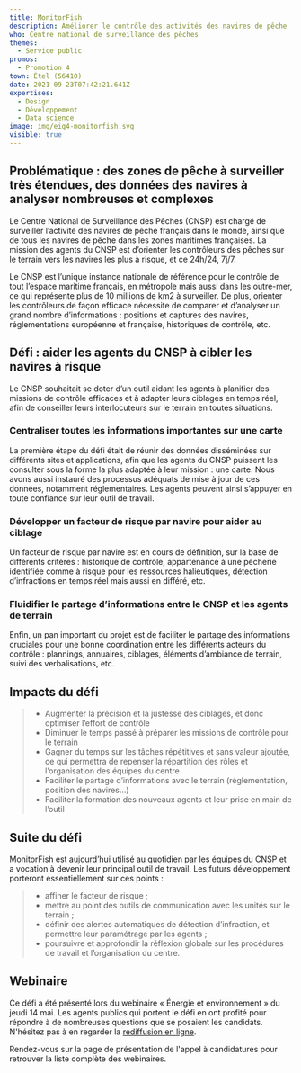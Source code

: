 ```yaml
---
title: MonitorFish
description: Améliorer le contrôle des activités des navires de pêche
who: Centre national de surveillance des pêches
themes:
  - Service public
promos:
  - Promotion 4
town: Étel (56410)
date: 2021-09-23T07:42:21.641Z
expertises:
  - Design
  - Développement
  - Data science
image: img/eig4-monitorfish.svg
visible: true
---
```

## Problématique : des zones de pêche à surveiller très étendues, des données des navires à analyser nombreuses et complexes

Le Centre National de Surveillance des Pêches (CNSP) est chargé de surveiller l’activité des navires de pêche français dans le monde, ainsi que de tous les navires de pêche dans les zones maritimes françaises. La mission des agents du CNSP est d’orienter les contrôleurs des pêches sur le terrain vers les navires les plus à risque, et ce 24h/24, 7j/7.

Le CNSP est l’unique instance nationale de référence pour le contrôle de tout l’espace maritime français, en métropole mais aussi dans les outre-mer, ce qui représente plus de 10 millions de km2 à surveiller. De plus, orienter les contrôleurs de façon efficace nécessite de comparer et d’analyser un grand nombre d’informations : positions et captures des navires, réglementations européenne et française, historiques de contrôle, etc.

## Défi : aider les agents du CNSP à cibler les navires à risque

Le CNSP souhaitait se doter d’un outil aidant les agents à planifier des missions de contrôle efficaces et à adapter leurs ciblages en temps réel, afin de conseiller leurs interlocuteurs sur le terrain en toutes situations.

### Centraliser toutes les informations importantes sur une carte

La première étape du défi était de réunir des données disséminées sur différents sites et applications, afin que les agents du CNSP puissent les consulter sous la forme la plus adaptée à leur mission : une carte. Nous avons aussi instauré des processus adéquats de mise à jour de ces données, notamment réglementaires. Les agents peuvent ainsi s’appuyer en toute confiance sur leur outil de travail.

### Développer un facteur de risque par navire pour aider au ciblage

Un facteur de risque par navire est en cours de définition, sur la base de différents critères : historique de contrôle, appartenance à une pêcherie identifiée comme à risque pour les ressources halieutiques, détection d’infractions en temps réel mais aussi en différé, etc.

### Fluidifier le partage d’informations entre le CNSP et les agents de terrain

Enfin, un pan important du projet est de faciliter le partage des informations cruciales pour une bonne coordination entre les différents acteurs du contrôle : plannings, annuaires, ciblages, éléments d’ambiance de terrain, suivi des verbalisations, etc.

## Impacts du défi

> * Augmenter la précision et la justesse des ciblages, et donc optimiser l’effort de contrôle
> * Diminuer le temps passé à préparer les missions de contrôle pour le terrain
> * Gagner du temps sur les tâches répétitives et sans valeur ajoutée, ce qui permettra de repenser la répartition des rôles et l’organisation des équipes du centre
> * Faciliter le partage d’informations avec le terrain (réglementation, position des navires…)
> * Faciliter la formation des nouveaux agents et leur prise en main de l’outil

## Suite du défi

MonitorFish est aujourd’hui utilisé au quotidien par les équipes du CNSP et a vocation à devenir leur principal outil de travail. Les futurs développement porteront essentiellement sur ces points :

> * affiner le facteur de risque ;
> * mettre au point des outils de communication avec les unités sur le terrain ;
> * définir des alertes automatiques de détection d’infraction, et permettre leur paramétrage par les agents ;
> * poursuivre et approfondir la réflexion globale sur les procédures de travail et l’organisation du centre.

## Webinaire

Ce défi a été présenté lors du webinaire « Énergie et environnement » du jeudi 14 mai. Les agents publics qui portent le défi en ont profité pour répondre à de nombreuses questions que se posaient les candidats. N'hésitez pas à en regarder la [rediffusion en ligne](https://app.livestorm.co/demarches-simplifiees/webinaire-eig-3 "Rediffusion du webinaire").

Rendez-vous sur la page de présentation de l'appel à candidatures pour retrouver la liste complète des webinaires.